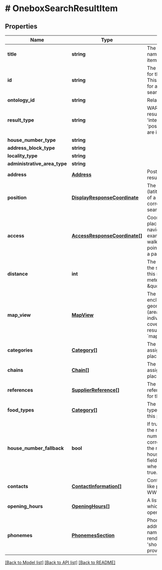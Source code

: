 # # OneboxSearchResultItem

## Properties

Name | Type | Description | Notes
------------ | ------------- | ------------- | -------------
**title** | **string** | The localized display name of this result item. |
**id** | **string** | The unique identifier for the result item. This ID can be used for a Look Up by ID search as well. | [optional]
**ontology_id** | **string** | Related ontology ID | [optional]
**result_type** | **string** | WARNING: The resultType values &#39;intersection&#39; and &#39;postalCodePoint&#39; are in BETA state | [optional]
**house_number_type** | **string** |  | [optional]
**address_block_type** | **string** |  | [optional]
**locality_type** | **string** |  | [optional]
**administrative_area_type** | **string** |  | [optional]
**address** | [**Address**](Address.md) | Postal address of the result item. |
**position** | [**DisplayResponseCoordinate**](DisplayResponseCoordinate.md) | The coordinates (latitude, longitude) of a pin on a map corresponding to the searched place. | [optional]
**access** | [**AccessResponseCoordinate[]**](AccessResponseCoordinate.md) | Coordinates of the place you are navigating to (for example, driving or walking). This is a point on a road or in a parking lot. | [optional]
**distance** | **int** | The distance from the search center to this result item in meters. For example: \&quot;172039\&quot; | [optional]
**map_view** | [**MapView**](MapView.md) | The bounding box enclosing the geometric shape (area or line) that an individual result covers. &#x60;place&#x60; typed results have no &#x60;mapView&#x60;. | [optional]
**categories** | [**Category[]**](Category.md) | The list of categories assigned to this place. | [optional]
**chains** | [**Chain[]**](Chain.md) | The list of chains assigned to this place. | [optional]
**references** | [**SupplierReference[]**](SupplierReference.md) | The list of supplier references available for this place. | [optional]
**food_types** | [**Category[]**](Category.md) | The list of food types assigned to this place. | [optional]
**house_number_fallback** | **bool** | If true, indicates that the requested house number was corrected to match the nearest known house number. This field is visible only when the value is true. | [optional]
**contacts** | [**ContactInformation[]**](ContactInformation.md) | Contact information like phone, email, WWW. | [optional]
**opening_hours** | [**OpeningHours[]**](OpeningHours.md) | A list of hours during which the place is open for business. | [optional]
**phonemes** | [**PhonemesSection**](PhonemesSection.md) | Phonemes for address and place names. (only rendered if &#39;show&#x3D;phonemes&#39; is provided.) | [optional]

[[Back to Model list]](../../README.md#models) [[Back to API list]](../../README.md#endpoints) [[Back to README]](../../README.md)
